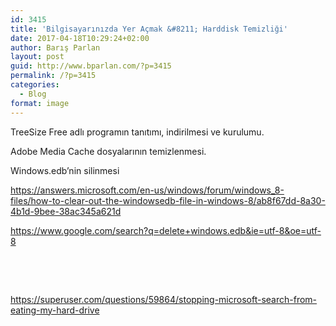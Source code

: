 ```yaml
---
id: 3415
title: 'Bilgisayarınızda Yer Açmak &#8211; Harddisk Temizliği'
date: 2017-04-18T10:29:24+02:00
author: Barış Parlan
layout: post
guid: http://www.bparlan.com/?p=3415
permalink: /?p=3415
categories:
  - Blog
format: image
---
```

<div class="ttr_start">
</div>

TreeSize Free adlı programın tanıtımı, indirilmesi ve kurulumu.

Adobe Media Cache dosyalarının temizlenmesi.

Windows.edb&#8217;nin silinmesi

https://answers.microsoft.com/en-us/windows/forum/windows_8-files/how-to-clear-out-the-windowsedb-file-in-windows-8/ab8f67dd-8a30-4b1d-9bee-38ac345a621d

https://www.google.com/search?q=delete+windows.edb&ie=utf-8&oe=utf-8

&nbsp;

&nbsp;

https://superuser.com/questions/59864/stopping-microsoft-search-from-eating-my-hard-drive

<div class="ttr_end">
</div>